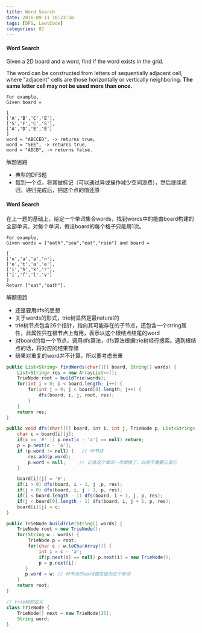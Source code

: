 ```yaml
---
title: Word Search
date: 2016-09-11 10:23:58
tags: [DFS, LeetCode]
categories: OJ
---
```


#### Word Search
Given a 2D board and a word, find if the word exists in the grid.

The word can be constructed from letters of sequentially adjacent cell, where "adjacent" cells are those horizontally or vertically neighboring. <b>The same letter cell may not be used more than once.</b>

	For example,
	Given board =

	[
  	['A','B','C','E'],
  	['S','F','C','S'],
  	['A','D','E','E']
	]
	word = "ABCCED", -> returns true,
	word = "SEE", -> returns true,
	word = "ABCB", -> returns false.


解题思路
- 典型的DFS题
- 每到一个点，将其做标记（可以通过异或操作减少空间浪费），然后继续递归，递归完成后，把这个点的值还原


#### Word Search
在上一题的基础上，给定一个单词集合words，找到words中的能由board构建的全部单词。对每个单词，假设board的每个格子只能用1次。

	For example,
	Given words = ["oath","pea","eat","rain"] and board =

	[
  	['o','a','a','n'],
  	['e','t','a','e'],
  	['i','h','k','r'],
  	['i','f','l','v']
	]
	Return ["eat","oath"].

解题思路
- 还是要用dfs的思想
- 关于words的形式，trie树显然是最natural的
- trie树节点包含26个指针，指向其可能存在的子节点，还包含一个string属性，此属性只在根节点上有用，表示以这个根结点结尾的word
- 对board的每一个节点，调用dfs算法，dfs算法根据trie树经行搜索。遇到根结点的话，将对应的结果存储
- 结果对重复的word并不计算，所以要考虑去重

```java
public List<String> findWords(char[][] board, String[] words) {
    List<String> res = new ArrayList<>();
    TrieNode root = buildTrie(words);
    for(int i = 0; i < board.length; i++) {
        for(int j = 0; j < board[0].length; j++) {
            dfs(board, i, j, root, res);
        }
    }
    return res;
}

public void dfs(char[][] board, int i, int j, TrieNode p, List<String> res) {
    char c = board[i][j];
    if(c == '#' || p.next[c - 'a'] == null) return;
    p = p.next[c - 'a'];
    if (p.word != null) {   // 叶节点
        res.add(p.word);
        p.word = null;     // 记录这个单词一次就够了，以后不需要记录它
    }

    board[i][j] = '#';
    if(i > 0) dfs(board, i - 1, j ,p, res);
    if(j > 0) dfs(board, i, j - 1, p, res);
    if(i < board.length - 1) dfs(board, i + 1, j, p, res);
    if(j < board[0].length - 1) dfs(board, i, j + 1, p, res); 
    board[i][j] = c;
}

public TrieNode buildTrie(String[] words) {
    TrieNode root = new TrieNode();
    for(String w : words) {
        TrieNode p = root;
        for(char c : w.toCharArray()) {
            int i = c - 'a';
            if(p.next[i] == null) p.next[i] = new TrieNode();
            p = p.next[i];
       }
       p.word = w; // 叶节点的word属性值为这个单词
    }
    return root;
}

// trie树的定义
class TrieNode {
    TrieNode[] next = new TrieNode[26];
    String word;
}
```




